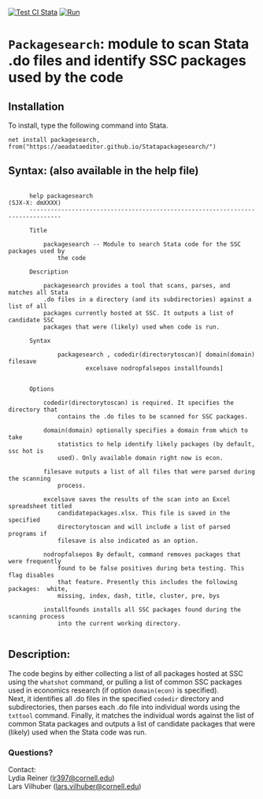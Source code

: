 [![Test CI Stata](https://github.com/AEADataEditor/Statapackagesearch/actions/workflows/test.yml/badge.svg)](https://github.com/AEADataEditor/Statapackagesearch/actions/workflows/test.yml)
[![Run](https://github.com/AEADataEditor/Statapackagesearch/actions/workflows/test.yml/badge.svg?event=workflow_run)](https://github.com/AEADataEditor/Statapackagesearch/actions/workflows/test.yml)


# `Packagesearch`: module to scan Stata .do files and identify SSC packages used by the code

## Installation
To install, type the following command into Stata. 

```
net install packagesearch, from("https://aeadataeditor.github.io/Statapackagesearch/")
```

## Syntax: (also available in the help file)

```{stata}

      help packagesearch                                              (SJX-X: dmXXXX)
      -------------------------------------------------------------------------------
      
      Title
      
          packagesearch -- Module to search Stata code for the SSC packages used by
              the code
      
      Description
      
          packagesearch provides a tool that scans, parses, and matches all Stata
          .do files in a directory (and its subdirectories) against a list of all
          packages currently hosted at SSC. It outputs a list of candidate SSC
          packages that were (likely) used when code is run.
      
      Syntax
      
              packagesearch , codedir(directorytoscan)[ domain(domain) filesave
                      excelsave nodropfalsepos installfounds]
      
      
      Options
      
          codedir(directorytoscan) is required. It specifies the directory that
              contains the .do files to be scanned for SSC packages.
      
          domain(domain) optionally specifies a domain from which to take
              statistics to help identify likely packages (by default, ssc hot is
              used). Only available domain right now is econ.
      
          filesave outputs a list of all files that were parsed during the scanning
              process.
      
          excelsave saves the results of the scan into an Excel spreadsheet titled
              candidatepackages.xlsx. This file is saved in the specified
              directorytoscan and will include a list of parsed programs if
              filesave is also indicated as an option.
      
          nodropfalsepos By default, command removes packages that were frequently
              found to be false positives during beta testing. This flag disables
              that feature. Presently this includes the following packages:  white,
              missing, index, dash, title, cluster, pre, bys
      
          installfounds installs all SSC packages found during the scanning process
              into the current working directory.
      
```




## Description:

The code begins by either collecting a list of all packages hosted at SSC using the `whatshot` command, or pulling a list of common SSC packages used in economics research (if option `domain(econ)` is specified).   
Next, it identifies all .do files in the specified `codedir` directory and subdirectories, then parses each .do file into individual words using the `txttool` command. 
Finally, it matches the individual words against the list of common Stata packages and outputs a list of candidate packages that were (likely) used when the Stata code was run.  

### Questions?

Contact:   
Lydia Reiner (lr397@cornell.edu)  
Lars Vilhuber (lars.vilhuber@cornell.edu)


